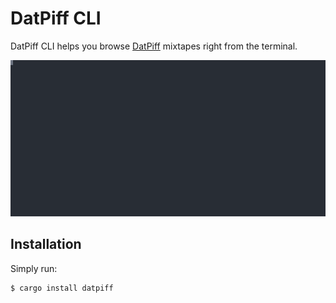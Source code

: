 # DatPiff CLI

DatPiff CLI helps you browse [DatPiff](https://www.datpiff.com/) mixtapes right from the terminal.

<img width="800" src="./datpiff-preview.svg">

## Installation

Simply run:

```bash
$ cargo install datpiff
```
